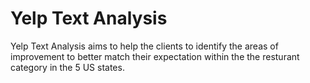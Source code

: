 # Yelp Text Analysis 

Yelp Text Analysis aims to help the clients to identify the areas of improvement to better match their expectation within the the resturant category in the 5 US states.

